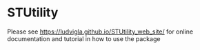 # STUtility

Please see  https://ludvigla.github.io/STUtility_web_site/ for online documentation and tutorial in how to use the package
